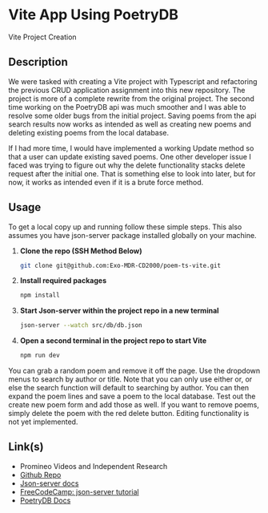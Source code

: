 # Vite App Using PoetryDB
Vite Project Creation
## Description

We were tasked with creating a Vite project with Typescript and refactoring the previous CRUD application assignment into this new repository. The project is more of a complete rewrite from the original project. The second time working on the PoetryDB api was much smoother and I was able to resolve some older bugs from the initial project. Saving poems from the api search results now works as intended as well as creating new poems and deleting existing poems from the local database. 

If I had more time, I would have implemented a working Update method so that a user can update existing saved poems. One other developer issue I faced was trying to figure out why the delete functionality stacks delete request after the initial one. That is something else to look into later, but for now, it works as intended even if it is a brute force method.



## Usage

To get a local copy up and running follow these simple steps. This also assumes you have json-server package installed globally on your machine.

1. **Clone the repo (SSH Method Below)**
    ```sh
    git clone git@github.com:Exo-MDR-CD2000/poem-ts-vite.git
    ```
2. **Install required packages**
    ```sh
    npm install
    ```
3. **Start Json-server within the project repo in a new terminal**
    ```sh
    json-server --watch src/db/db.json
    ```
4. **Open a second terminal in the project repo to start Vite**
    ```sh
    npm run dev
    ```

You can grab a random poem and remove it off the page. Use the dropdown menus to search by author or title. Note that you can only use either or, or else the search function will default to searching by author. You can then expand the poem lines and save a poem to the local database. Test out the create new poem form and add those as well. If you want to remove poems, simply delete the poem with the red delete button. Editing functionality is not yet implemented.

## Link(s)

- Promineo Videos and Independent Research
- [Github Repo](https://github.com/Exo-MDR-CD2000/poem-ts-vite)
- [Json-server docs](https://www.npmjs.com/package/json-server)
- [FreeCodeCamp: json-server tutorial](https://www.freecodecamp.org/news/json-server-for-frontend-development/)
- [PoetryDB Docs](https://poetrydb.org/index.html)